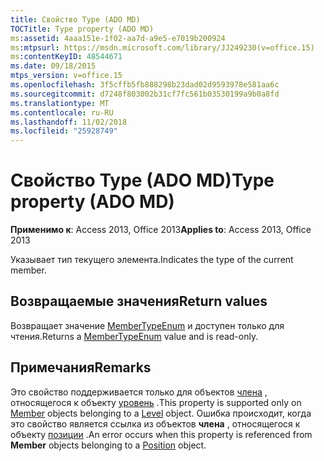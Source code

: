 ```yaml
---
title: Свойство Type (ADO MD)
TOCTitle: Type property (ADO MD)
ms:assetid: 4aaa151e-1f02-aa7d-a9e5-e7019b200924
ms:mtpsurl: https://msdn.microsoft.com/library/JJ249230(v=office.15)
ms:contentKeyID: 48544671
ms.date: 09/18/2015
mtps_version: v=office.15
ms.openlocfilehash: 3f5cffb5fb888298b23dad02d9593978e581aa6c
ms.sourcegitcommit: d7248f803002b31cf7fc561b03530199a9b0a8fd
ms.translationtype: MT
ms.contentlocale: ru-RU
ms.lasthandoff: 11/02/2018
ms.locfileid: "25928749"
---
```

# <a name="type-property-ado-md"></a><span data-ttu-id="6ae23-102">Свойство Type (ADO MD)</span><span class="sxs-lookup"><span data-stu-id="6ae23-102">Type property (ADO MD)</span></span>


<span data-ttu-id="6ae23-103">**Применимо к**: Access 2013, Office 2013</span><span class="sxs-lookup"><span data-stu-id="6ae23-103">**Applies to**: Access 2013, Office 2013</span></span>

<span data-ttu-id="6ae23-104">Указывает тип текущего элемента.</span><span class="sxs-lookup"><span data-stu-id="6ae23-104">Indicates the type of the current member.</span></span>

## <a name="return-values"></a><span data-ttu-id="6ae23-105">Возвращаемые значения</span><span class="sxs-lookup"><span data-stu-id="6ae23-105">Return values</span></span>

<span data-ttu-id="6ae23-106">Возвращает значение [MemberTypeEnum](membertypeenum.md) и доступен только для чтения.</span><span class="sxs-lookup"><span data-stu-id="6ae23-106">Returns a [MemberTypeEnum](membertypeenum.md) value and is read-only.</span></span>

## <a name="remarks"></a><span data-ttu-id="6ae23-107">Примечания</span><span class="sxs-lookup"><span data-stu-id="6ae23-107">Remarks</span></span>

<span data-ttu-id="6ae23-108">Это свойство поддерживается только для объектов [члена](member-object-ado-md.md) , относящегося к объекту [уровень](level-object-ado-md.md) .</span><span class="sxs-lookup"><span data-stu-id="6ae23-108">This property is supported only on [Member](member-object-ado-md.md) objects belonging to a [Level](level-object-ado-md.md) object.</span></span> <span data-ttu-id="6ae23-109">Ошибка происходит, когда это свойство является ссылка из объектов **члена** , относящегося к объекту [позиции](position-object-ado-md.md) .</span><span class="sxs-lookup"><span data-stu-id="6ae23-109">An error occurs when this property is referenced from **Member** objects belonging to a [Position](position-object-ado-md.md) object.</span></span>


